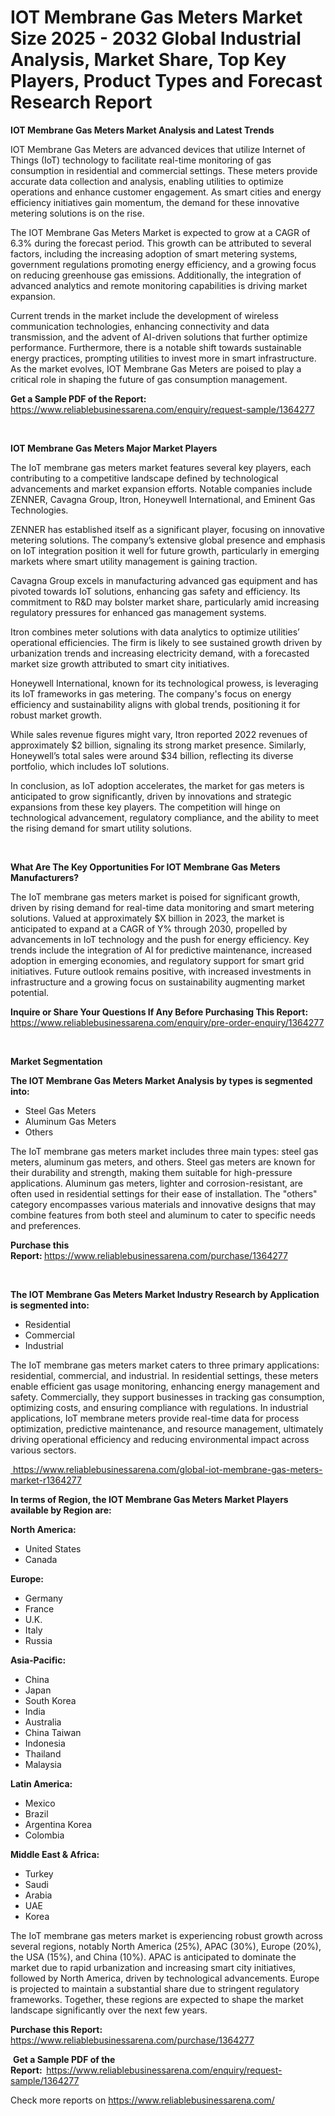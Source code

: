 <p><h1>IOT Membrane Gas Meters Market Size 2025 - 2032 Global Industrial Analysis, Market Share, Top Key Players, Product Types and Forecast Research Report</h1></p><p><strong>IOT Membrane Gas Meters Market Analysis and Latest Trends</strong></p>
<p><p>IOT Membrane Gas Meters are advanced devices that utilize Internet of Things (IoT) technology to facilitate real-time monitoring of gas consumption in residential and commercial settings. These meters provide accurate data collection and analysis, enabling utilities to optimize operations and enhance customer engagement. As smart cities and energy efficiency initiatives gain momentum, the demand for these innovative metering solutions is on the rise.</p><p>The IOT Membrane Gas Meters Market is expected to grow at a CAGR of 6.3% during the forecast period. This growth can be attributed to several factors, including the increasing adoption of smart metering systems, government regulations promoting energy efficiency, and a growing focus on reducing greenhouse gas emissions. Additionally, the integration of advanced analytics and remote monitoring capabilities is driving market expansion.</p><p>Current trends in the market include the development of wireless communication technologies, enhancing connectivity and data transmission, and the advent of AI-driven solutions that further optimize performance. Furthermore, there is a notable shift towards sustainable energy practices, prompting utilities to invest more in smart infrastructure. As the market evolves, IOT Membrane Gas Meters are poised to play a critical role in shaping the future of gas consumption management.</p></p>
<p><strong>Get a Sample PDF of the Report:&nbsp;</strong> <a href="https://www.reliablebusinessarena.com/enquiry/request-sample/1364277?utm_campaign=3021&utm_medium=2&utm_source=Github&utm_content=ia&utm_term=12042025&utm_id=iot-membrane-gas-meters">https://www.reliablebusinessarena.com/enquiry/request-sample/1364277</a></p>
<p>&nbsp;</p>
<p><strong>IOT Membrane Gas Meters Major Market Players</strong></p>
<p><p>The IoT membrane gas meters market features several key players, each contributing to a competitive landscape defined by technological advancements and market expansion efforts. Notable companies include ZENNER, Cavagna Group, Itron, Honeywell International, and Eminent Gas Technologies.</p><p>ZENNER has established itself as a significant player, focusing on innovative metering solutions. The company’s extensive global presence and emphasis on IoT integration position it well for future growth, particularly in emerging markets where smart utility management is gaining traction.</p><p>Cavagna Group excels in manufacturing advanced gas equipment and has pivoted towards IoT solutions, enhancing gas safety and efficiency. Its commitment to R&D may bolster market share, particularly amid increasing regulatory pressures for enhanced gas management systems.</p><p>Itron combines meter solutions with data analytics to optimize utilities’ operational efficiencies. The firm is likely to see sustained growth driven by urbanization trends and increasing electricity demand, with a forecasted market size growth attributed to smart city initiatives.</p><p>Honeywell International, known for its technological prowess, is leveraging its IoT frameworks in gas metering. The company's focus on energy efficiency and sustainability aligns with global trends, positioning it for robust market growth.</p><p>While sales revenue figures might vary, Itron reported 2022 revenues of approximately $2 billion, signaling its strong market presence. Similarly, Honeywell’s total sales were around $34 billion, reflecting its diverse portfolio, which includes IoT solutions.</p><p>In conclusion, as IoT adoption accelerates, the market for gas meters is anticipated to grow significantly, driven by innovations and strategic expansions from these key players. The competition will hinge on technological advancement, regulatory compliance, and the ability to meet the rising demand for smart utility solutions.</p></p>
<p>&nbsp;</p>
<p><strong>What Are The Key Opportunities For IOT Membrane Gas Meters Manufacturers?</strong></p>
<p><p>The IoT membrane gas meters market is poised for significant growth, driven by rising demand for real-time data monitoring and smart metering solutions. Valued at approximately $X billion in 2023, the market is anticipated to expand at a CAGR of Y% through 2030, propelled by advancements in IoT technology and the push for energy efficiency. Key trends include the integration of AI for predictive maintenance, increased adoption in emerging economies, and regulatory support for smart grid initiatives. Future outlook remains positive, with increased investments in infrastructure and a growing focus on sustainability augmenting market potential.</p></p>
<p><strong>Inquire or Share Your Questions If Any Before Purchasing This Report:</strong> <a href="https://www.reliablebusinessarena.com/enquiry/pre-order-enquiry/1364277?utm_campaign=3021&utm_medium=2&utm_source=Github&utm_content=ia&utm_term=12042025&utm_id=iot-membrane-gas-meters">https://www.reliablebusinessarena.com/enquiry/pre-order-enquiry/1364277</a></p>
<p>&nbsp;</p>
<p><strong>Market Segmentation</strong></p>
<p><strong>The IOT Membrane Gas Meters Market Analysis by types is segmented into:</strong></p>
<p><ul><li>Steel Gas Meters</li><li>Aluminum Gas Meters</li><li>Others</li></ul></p>
<p><p>The IoT membrane gas meters market includes three main types: steel gas meters, aluminum gas meters, and others. Steel gas meters are known for their durability and strength, making them suitable for high-pressure applications. Aluminum gas meters, lighter and corrosion-resistant, are often used in residential settings for their ease of installation. The "others" category encompasses various materials and innovative designs that may combine features from both steel and aluminum to cater to specific needs and preferences.</p></p>
<p><strong>Purchase this Report:&nbsp;</strong><a href="https://www.reliablebusinessarena.com/purchase/1364277?utm_campaign=3021&utm_medium=2&utm_source=Github&utm_content=ia&utm_term=12042025&utm_id=iot-membrane-gas-meters">https://www.reliablebusinessarena.com/purchase/1364277</a></p>
<p>&nbsp;</p>
<p><strong>The IOT Membrane Gas Meters Market Industry Research by Application is segmented into:</strong></p>
<p><ul><li>Residential</li><li>Commercial</li><li>Industrial</li></ul></p>
<p><p>The IoT membrane gas meters market caters to three primary applications: residential, commercial, and industrial. In residential settings, these meters enable efficient gas usage monitoring, enhancing energy management and safety. Commercially, they support businesses in tracking gas consumption, optimizing costs, and ensuring compliance with regulations. In industrial applications, IoT membrane meters provide real-time data for process optimization, predictive maintenance, and resource management, ultimately driving operational efficiency and reducing environmental impact across various sectors.</p></p>
<p><a href="https://www.reliablebusinessarena.com/global-iot-membrane-gas-meters-market-r1364277?utm_campaign=3021&utm_medium=2&utm_source=Github&utm_content=ia&utm_term=12042025&utm_id=iot-membrane-gas-meters">&nbsp;https://www.reliablebusinessarena.com/global-iot-membrane-gas-meters-market-r1364277</a></p>
<p><strong>In terms of Region, the IOT Membrane Gas Meters Market Players available by Region are:</strong></p>
<p>
    <p> <strong> North America: </strong>
        <ul>
            <li>United States</li>
            <li>Canada</li>
        </ul>
        </p> 
    <p> <strong> Europe: </strong>
        <ul>
            <li>Germany</li>
            <li>France</li>
            <li>U.K.</li>
            <li>Italy</li>
            <li>Russia</li>
        </ul>
        </p> 
    <p> <strong> Asia-Pacific: </strong>
        <ul>
            <li>China</li>
            <li>Japan</li>
            <li>South Korea</li>
            <li>India</li>
            <li>Australia</li>
            <li>China Taiwan</li>
            <li>Indonesia</li>
            <li>Thailand</li>
            <li>Malaysia</li>
        </ul>
        </p> 
    <p> <strong> Latin America: </strong>
        <ul>
            <li>Mexico</li>
            <li>Brazil</li>
            <li>Argentina Korea</li>
            <li>Colombia</li>
        </ul>
        </p> 
    <p> <strong> Middle East & Africa: </strong>
        <ul>
            <li>Turkey</li>
            <li>Saudi</li>
            <li>Arabia</li>
            <li>UAE</li>
            <li>Korea</li>
        </ul>
    </p>
    </p>
<p><p>The IoT membrane gas meters market is experiencing robust growth across several regions, notably North America (25%), APAC (30%), Europe (20%), the USA (15%), and China (10%). APAC is anticipated to dominate the market due to rapid urbanization and increasing smart city initiatives, followed by North America, driven by technological advancements. Europe is projected to maintain a substantial share due to stringent regulatory frameworks. Together, these regions are expected to shape the market landscape significantly over the next few years.</p></p>
<p><strong>Purchase this Report: </strong><a href="https://www.reliablebusinessarena.com/purchase/1364277?utm_campaign=3021&utm_medium=2&utm_source=Github&utm_content=ia&utm_term=12042025&utm_id=iot-membrane-gas-meters">https://www.reliablebusinessarena.com/purchase/1364277</a></p>
<p>&nbsp;<strong>Get a Sample PDF of the Report:&nbsp;&nbsp;</strong><a href="https://www.reliablebusinessarena.com/enquiry/request-sample/1364277?utm_campaign=3021&utm_medium=2&utm_source=Github&utm_content=ia&utm_term=12042025&utm_id=iot-membrane-gas-meters">https://www.reliablebusinessarena.com/enquiry/request-sample/1364277</a></p>
<p><strong></strong></p>
<p>Check more reports on <a href="https://www.reliablebusinessarena.com/?utm_campaign=3021&utm_medium=2&utm_source=Github&utm_content=ia&utm_term=12042025&utm_id=iot-membrane-gas-meters">https://www.reliablebusinessarena.com/</a></p>